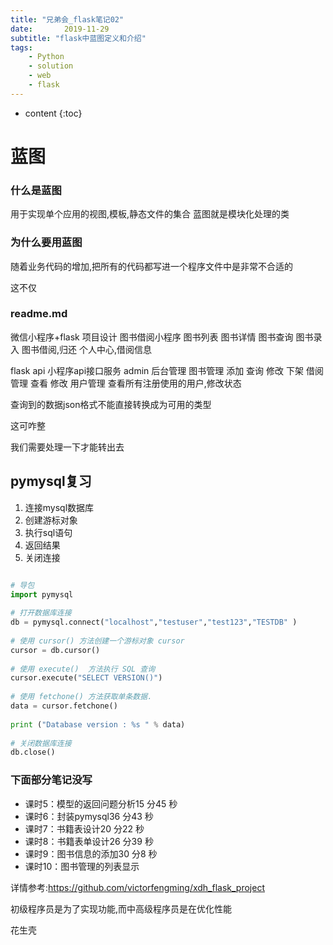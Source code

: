```yaml
---
title: "兄弟会_flask笔记02"
date:       2019-11-29
subtitle: "flask中蓝图定义和介绍"
tags:
	- Python
	- solution
	- web
	- flask
---
```






* content
{:toc}






# 蓝图
### 什么是蓝图
用于实现单个应用的视图,模板,静态文件的集合
蓝图就是模块化处理的类
### 为什么要用蓝图


随着业务代码的增加,把所有的代码都写进一个程序文件中是非常不合适的

这不仅
### readme.md

微信小程序+flask 项目设计
图书借阅小程序
    图书列表
    图书详情
    图书查询
    图书录入
    图书借阅,归还
    个人中心,借阅信息

flask
    api 小程序api接口服务
    admin    后台管理
        图书管理
            添加
            查询
            修改
            下架
        借阅管理
            查看
            修改
        用户管理
            查看所有注册使用的用户,修改状态
        
        
查询到的数据json格式不能直接转换成为可用的类型

这可咋整        

我们需要处理一下才能转出去

## pymysql复习
1. 连接mysql数据库
2. 创建游标对象
3. 执行sql语句
4. 返回结果
5. 关闭连接

```python

# 导包
import pymysql
 
# 打开数据库连接
db = pymysql.connect("localhost","testuser","test123","TESTDB" )
 
# 使用 cursor() 方法创建一个游标对象 cursor
cursor = db.cursor()
 
# 使用 execute()  方法执行 SQL 查询 
cursor.execute("SELECT VERSION()")
 
# 使用 fetchone() 方法获取单条数据.
data = cursor.fetchone()
 
print ("Database version : %s " % data)
 
# 关闭数据库连接
db.close()
```

### 下面部分笔记没写


- 课时5：模型的返回问题分析15 分45 秒
- 课时6：封装pymysql36 分43 秒
- 课时7：书籍表设计20 分22 秒
- 课时8：书籍表单设计26 分39 秒
- 课时9：图书信息的添加30 分8 秒
- 课时10：图书管理的列表显示


详情参考:https://github.com/victorfengming/xdh_flask_project

初级程序员是为了实现功能,而中高级程序员是在优化性能

花生壳